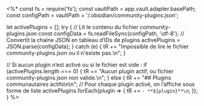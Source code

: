 <%*
const fs = require('fs');
const vaultPath = app.vault.adapter.basePath;
const configPath = vaultPath + '/.obsidian/community-plugins.json';

let activePlugins = [];
try {
  // Lit le contenu du fichier community-plugins.json
  const configData = fs.readFileSync(configPath, 'utf-8');
  // Convertit la chaîne JSON en tableau d’IDs de plugins
  activePlugins = JSON.parse(configData);
} catch (e) {
  tR += "Impossible de lire le fichier community-plugins.json ou il n'existe pas.\n";
}

// Si aucun plugin n’est activé ou si le fichier est vide :
if (activePlugins.length === 0) {
  tR += "Aucun plugin actif, ou fichier community-plugins.json non valide.\n";
} else {
  tR += "## Plugins communautaires actifs\n\n";
  // Pour chaque plugin activé, on l’affiche sous forme de liste
  activePlugins.forEach(plugin => {
    tR += `- **${plugin}**\n`;
  });
}
%>
